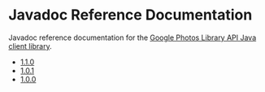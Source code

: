 # Javadoc Reference Documentation

Javadoc reference documentation for the [Google Photos Library API Java client library](https://github.com/google/java-photoslibrary).

* [1.1.0](1.1.0/)
* [1.0.1](1.0.1/)
* [1.0.0](1.0.0/)
